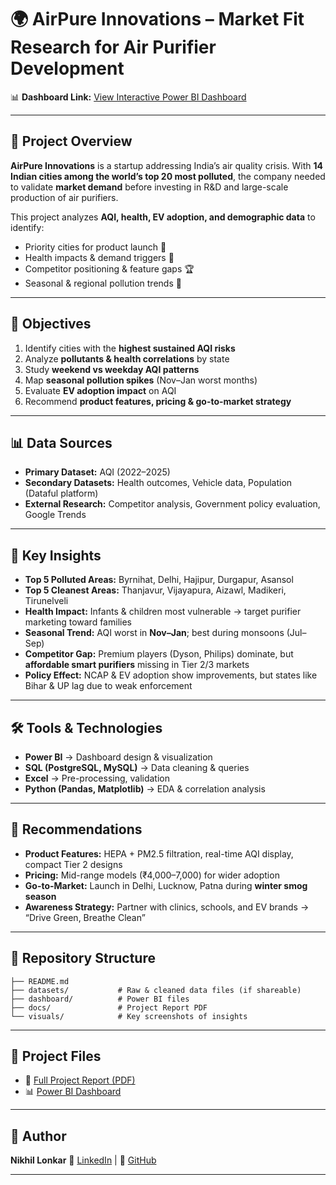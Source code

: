 
# 🌍 AirPure Innovations – Market Fit Research for Air Purifier Development

📊 **Dashboard Link:** [View Interactive Power BI Dashboard](https://app.powerbi.com/view?r=eyJrIjoiOTM2ZjYwMWMtYTcwMi00MzdjLTkwNjUtMDQ0N2I1MTQ2MGVjIiwidCI6IjNiYTNhODMxLTFkMzItNDA4My1hMzBjLWQ0YTk0NGYzNWI3ZSJ9&pageName=118a3a826a4bf8cc93bf)

---

## 📌 Project Overview

**AirPure Innovations** is a startup addressing India’s air quality crisis. With **14 Indian cities among the world’s top 20 most polluted**, the company needed to validate **market demand** before investing in R\&D and large-scale production of air purifiers.

This project analyzes **AQI, health, EV adoption, and demographic data** to identify:

* Priority cities for product launch 🚀
* Health impacts & demand triggers 💊
* Competitor positioning & feature gaps 🏆
* Seasonal & regional pollution trends 📅

---

## 🎯 Objectives

1. Identify cities with the **highest sustained AQI risks**
2. Analyze **pollutants & health correlations** by state
3. Study **weekend vs weekday AQI patterns**
4. Map **seasonal pollution spikes** (Nov–Jan worst months)
5. Evaluate **EV adoption impact** on AQI
6. Recommend **product features, pricing & go-to-market strategy**

---

## 📊 Data Sources

* **Primary Dataset:** AQI (2022–2025)
* **Secondary Datasets:** Health outcomes, Vehicle data, Population (Dataful platform)
* **External Research:** Competitor analysis, Government policy evaluation, Google Trends

---

## 🔑 Key Insights

* **Top 5 Polluted Areas:** Byrnihat, Delhi, Hajipur, Durgapur, Asansol
* **Top 5 Cleanest Areas:** Thanjavur, Vijayapura, Aizawl, Madikeri, Tirunelveli
* **Health Impact:** Infants & children most vulnerable → target purifier marketing toward families
* **Seasonal Trend:** AQI worst in **Nov–Jan**; best during monsoons (Jul–Sep)
* **Competitor Gap:** Premium players (Dyson, Philips) dominate, but **affordable smart purifiers** missing in Tier 2/3 markets
* **Policy Effect:** NCAP & EV adoption show improvements, but states like Bihar & UP lag due to weak enforcement

---

## 🛠 Tools & Technologies

* **Power BI** → Dashboard design & visualization
* **SQL (PostgreSQL, MySQL)** → Data cleaning & queries
* **Excel** → Pre-processing, validation
* **Python (Pandas, Matplotlib)** → EDA & correlation analysis

---

## 🚀 Recommendations

* **Product Features:** HEPA + PM2.5 filtration, real-time AQI display, compact Tier 2 designs
* **Pricing:** Mid-range models (₹4,000–7,000) for wider adoption
* **Go-to-Market:** Launch in Delhi, Lucknow, Patna during **winter smog season**
* **Awareness Strategy:** Partner with clinics, schools, and EV brands → “Drive Green, Breathe Clean”

---

## 📂 Repository Structure

```plaintext
├── README.md  
├── datasets/           # Raw & cleaned data files (if shareable)  
├── dashboard/          # Power BI files  
├── docs/               # Project Report PDF  
└── visuals/            # Key screenshots of insights  
```

---

## 📎 Project Files

* 📑 [Full Project Report (PDF)](AirPure%20Innovations%20%284%29.pdf)
* 📊 [Power BI Dashboard](https://app.powerbi.com/view?r=eyJrIjoiOTM2ZjYwMWMtYTcwMi00MzdjLTkwNjUtMDQ0N2I1MTQ2MGVjIiwidCI6IjNiYTNhODMxLTFkMzItNDA4My1hMzBjLWQ0YTk0NGYzNWI3ZSJ9&pageName=118a3a826a4bf8cc93bf)

---

## 👤 Author

**Nikhil Lonkar** 
🔗 [LinkedIn](#) | 🔗 [GitHub](#)

---


